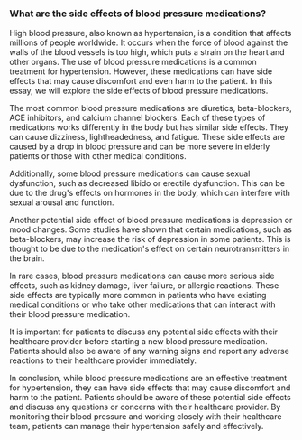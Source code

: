 ### What are the side effects of blood pressure medications?

High blood pressure, also known as hypertension, is a condition that affects millions of people worldwide. It occurs when the force of blood against the walls of the blood vessels is too high, which puts a strain on the heart and other organs. The use of blood pressure medications is a common treatment for hypertension. However, these medications can have side effects that may cause discomfort and even harm to the patient. In this essay, we will explore the side effects of blood pressure medications.

The most common blood pressure medications are diuretics, beta-blockers, ACE inhibitors, and calcium channel blockers. Each of these types of medications works differently in the body but has similar side effects. They can cause dizziness, lightheadedness, and fatigue. These side effects are caused by a drop in blood pressure and can be more severe in elderly patients or those with other medical conditions.

Additionally, some blood pressure medications can cause sexual dysfunction, such as decreased libido or erectile dysfunction. This can be due to the drug's effects on hormones in the body, which can interfere with sexual arousal and function.

Another potential side effect of blood pressure medications is depression or mood changes. Some studies have shown that certain medications, such as beta-blockers, may increase the risk of depression in some patients. This is thought to be due to the medication's effect on certain neurotransmitters in the brain.

In rare cases, blood pressure medications can cause more serious side effects, such as kidney damage, liver failure, or allergic reactions. These side effects are typically more common in patients who have existing medical conditions or who take other medications that can interact with their blood pressure medication.

It is important for patients to discuss any potential side effects with their healthcare provider before starting a new blood pressure medication. Patients should also be aware of any warning signs and report any adverse reactions to their healthcare provider immediately.

In conclusion, while blood pressure medications are an effective treatment for hypertension, they can have side effects that may cause discomfort and harm to the patient. Patients should be aware of these potential side effects and discuss any questions or concerns with their healthcare provider. By monitoring their blood pressure and working closely with their healthcare team, patients can manage their hypertension safely and effectively.